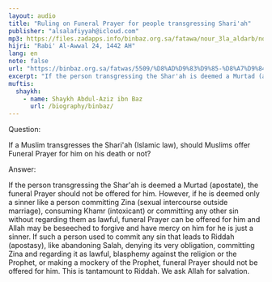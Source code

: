 ```yaml
---
layout: audio
title: "Ruling on Funeral Prayer for people transgressing Shari'ah"
publisher: "alsalafiyyah@icloud.com"
mp3: https://files.zadapps.info/binbaz.org.sa/fatawa/nour_3la_aldarb/nour_069/06913.mp3
hijri: "Rabi' Al-Awwal 24, 1442 AH"
lang: en
note: false
url: "https://binbaz.org.sa/fatwas/5509/%D8%AD%D9%83%D9%85-%D8%A7%D9%84%D8%B5%D9%84%D8%A7%D8%A9-%D8%B9%D9%84%D9%89-%D8%A7%D9%84%D9%83%D8%A7%D9%81%D8%B1-%D9%88%D8%A7%D9%84%D8%B9%D8%A7%D8%B5%D9%8A"
excerpt: "If the person transgressing the Shar'ah is deemed a Murtad (apostate), the funeral Prayer should not be offered for him."
muftis:
  shaykh: 
    - name: Shaykh Abdul-Aziz ibn Baz
      url: /biography/binbaz/
---
```


Question:

If a Muslim transgresses the Shari'ah (Islamic law), should Muslims offer Funeral Prayer for him on his death or not?

Answer: 

If the person transgressing the Shar'ah is deemed a Murtad (apostate), the funeral Prayer should not be offered for him. However, if he is deemed only a sinner like a person committing Zina (sexual intercourse outside marriage), consuming Khamr (intoxicant) or committing any other sin without regarding them as lawful, funeral Prayer can be offered for him and Allah may be beseeched to forgive and have mercy on him for he is just a sinner. If such a person used to commit any sin that leads to Riddah (apostasy), like abandoning Salah, denying its very obligation, committing Zina and regarding it as lawful, blasphemy against the religion or the Prophet, or making a mockery of the Prophet, funeral Prayer should not be offered for him. This is tantamount to Riddah. We ask Allah for salvation. 
